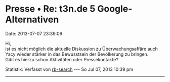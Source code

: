 Presse • Re: t3n.de 5 Google-Alternativen
=========================================

Date: 2013-07-07 23:39:09

Hi,\
ist es nicht möglich die aktuelle Diskussion zu Überwachungsaffäre auch
Yacy wieder stärker in das Bewusstsein der Bevölkerung zu bringen.\
Gibt es hierzu schon Aktivitäten oder Pressekontakte?

Statistik: Verfasst von
[rb-search](http://forum.yacy-websuche.de/memberlist.php?mode=viewprofile&u=919)
--- So Jul 07, 2013 10:39 pm

------------------------------------------------------------------------
